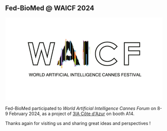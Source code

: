 ## Fed-BioMed @ WAICF 2024

![WAICF 2024](../assets/img/waicf2024.png#img-centered-sm)

Fed-BioMed participated to *World Artificial Intelligence Cannes Forum* on 8-9 February 2024, as a project of [3IA Côte d'Azur](https://3ia.univ-cotedazur.eu/) on booth A14.

Thanks again for visiting us and sharing great ideas and perspectives !
